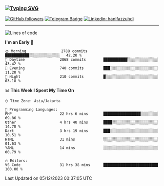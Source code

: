 ### [![Typing SVG](https://readme-typing-svg.herokuapp.com?font=lato&size=22&lines=Hi+There+👋)](https://git.io/typing-svg) 

[![GitHub followers](https://img.shields.io/github/followers/hanifazzuhdi?label=Follow&style=social)](https://github.com/hanifazzuhdi/?tab=follow) 
[![Telegram Badge](https://img.shields.io/badge/-hanif0198-blue?style=social&logo=telegram&link=https://www.t.me/hanif0198/)](https://www.t.me/hanif0198/) 
[![Linkedin: hanifazzuhdi](https://img.shields.io/badge/-hanifazzuhdi-blue?style=flat-square&logo=Linkedin&logoColor=white&link=https://www.linkedin.com/in/hanif-az-zuhdi-69688019b/)](https://www.linkedin.com/in/hanif-az-zuhdi-69688019b/) 

<hr/>

<!--START_SECTION:waka-->
![Lines of code](https://img.shields.io/badge/From%20Hello%20World%20I%27ve%20Written-40.3%20million%20lines%20of%20code-blue)

**I'm an Early 🐤** 

```text
🌞 Morning                2788 commits        ███████████░░░░░░░░░░░░░░   42.20 % 
🌆 Daytime                2868 commits        ███████████░░░░░░░░░░░░░░   43.42 % 
🌃 Evening                740 commits         ███░░░░░░░░░░░░░░░░░░░░░░   11.20 % 
🌙 Night                  210 commits         █░░░░░░░░░░░░░░░░░░░░░░░░   03.18 % 
```


📊 **This Week I Spent My Time On** 

```text
🕑︎ Time Zone: Asia/Jakarta

💬 Programming Languages: 
PHP                      22 hrs 6 mins       █████████████████░░░░░░░░   69.86 % 
Other                    4 hrs 40 mins       ████░░░░░░░░░░░░░░░░░░░░░   14.78 % 
Dart                     3 hrs 19 mins       ███░░░░░░░░░░░░░░░░░░░░░░   10.51 % 
HTML                     31 mins             ░░░░░░░░░░░░░░░░░░░░░░░░░   01.63 % 
YAML                     14 mins             ░░░░░░░░░░░░░░░░░░░░░░░░░   00.79 % 

🔥 Editors: 
VS Code                  31 hrs 38 mins      █████████████████████████   100.00 % 
```


 Last Updated on 05/12/2023 00:37:05 UTC
<!--END_SECTION:waka-->
